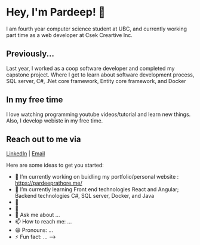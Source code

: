 # Hey, I'm Pardeep! 👋

I am fourth year computer science student at UBC, and currently working part time as a web developer at Csek Creartive Inc. 


## Previously...

Last year, I worked as a coop software developer and completed my capstone project. Where I get to learn about software development process, SQL server, C#, .Net core framework, Entity core framework, and Docker


## In my free time

I love watching programming youtube videos/tutorial and learn new things. Also, I develop webiste in my free time.

## Reach out to me via

[LinkedIn](https://www.linkedin.com/in/deep90/) | [Email](rathore90@hotmail.com)

Here are some ideas to get you started:

- 🔭 I’m currently working on buidling my portfolio/personal website : https://pardeeprathore.me/
- 🌱 I’m currently learning Front end technologies React and Angular; Backend technologies C#, SQL server, Docker, and Java
- 👯 
- 🤔 
- 💬 Ask me about ...
- 📫 How to reach me: ...
- 😄 Pronouns: ...
- ⚡ Fun fact: ...
-->
